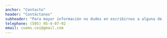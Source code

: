 ```yaml
---
anchor: "Contacto"
header: "Contáctanos"
subheader: "Para mayor información no dudes en escribirnos a alguna de estas opciones:"
telephone: (595) 95-4-07-92
email: cuems.cei@gmail.com
---
```

